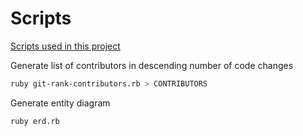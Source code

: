 # Scripts

[Scripts used in this project](https://gist.github.com/bf4/7209165)


Generate list of contributors in descending number of code changes

```sh
ruby git-rank-contributors.rb > CONTRIBUTORS
```

Generate entity diagram

```sh
ruby erd.rb
```
